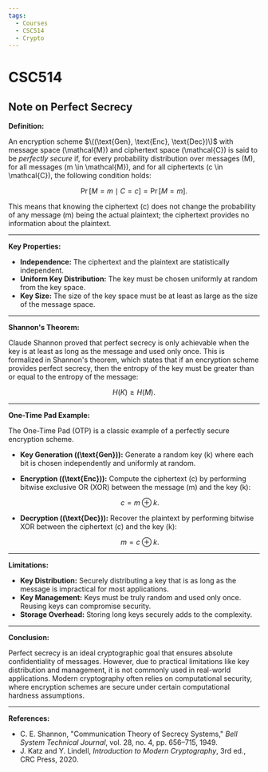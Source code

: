 ```yaml
---
tags:
  - Courses
  - CSC514
  - Crypto
---
```

# CSC514
## Note on Perfect Secrecy

**Definition:**

An encryption scheme $\((\text{Gen}, \text{Enc}, \text{Dec})\)$ with message space \(\mathcal{M}\) and ciphertext space \(\mathcal{C}\) is said to be *perfectly secure* if, for every probability distribution over messages \(M\), for all messages \(m \in \mathcal{M}\), and for all ciphertexts \(c \in \mathcal{C}\), the following condition holds:

$$
\Pr[M = m \mid C = c] = \Pr[M = m].
$$

This means that knowing the ciphertext \(c\) does not change the probability of any message \(m\) being the actual plaintext; the ciphertext provides no information about the plaintext.

---

**Key Properties:**

- **Independence:** The ciphertext and the plaintext are statistically independent.
- **Uniform Key Distribution:** The key must be chosen uniformly at random from the key space.
- **Key Size:** The size of the key space must be at least as large as the size of the message space.

---

**Shannon's Theorem:**

Claude Shannon proved that perfect secrecy is only achievable when the key is at least as long as the message and used only once. This is formalized in Shannon's theorem, which states that if an encryption scheme provides perfect secrecy, then the entropy of the key must be greater than or equal to the entropy of the message:

$$
H(K) \geq H(M).
$$

---

**One-Time Pad Example:**

The One-Time Pad (OTP) is a classic example of a perfectly secure encryption scheme.

- **Key Generation (\(\text{Gen}\)):** Generate a random key \(k\) where each bit is chosen independently and uniformly at random.
- **Encryption (\(\text{Enc}\)):** Compute the ciphertext \(c\) by performing bitwise exclusive OR (XOR) between the message \(m\) and the key \(k\):

  $$
  c = m \oplus k.
  $$

- **Decryption (\(\text{Dec}\)):** Recover the plaintext by performing bitwise XOR between the ciphertext \(c\) and the key \(k\):

  $$
  m = c \oplus k.
  $$

---

**Limitations:**

- **Key Distribution:** Securely distributing a key that is as long as the message is impractical for most applications.
- **Key Management:** Keys must be truly random and used only once. Reusing keys can compromise security.
- **Storage Overhead:** Storing long keys securely adds to the complexity.

---

**Conclusion:**

Perfect secrecy is an ideal cryptographic goal that ensures absolute confidentiality of messages. However, due to practical limitations like key distribution and management, it is not commonly used in real-world applications. Modern cryptography often relies on computational security, where encryption schemes are secure under certain computational hardness assumptions.

---

**References:**

- C. E. Shannon, "Communication Theory of Secrecy Systems," *Bell System Technical Journal*, vol. 28, no. 4, pp. 656–715, 1949.
- J. Katz and Y. Lindell, *Introduction to Modern Cryptography*, 3rd ed., CRC Press, 2020.